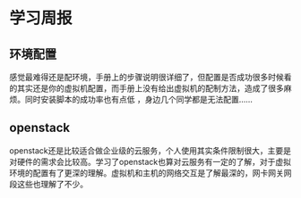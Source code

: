 # 学习周报

## 环境配置

感觉最难得还是配环境，手册上的步骤说明很详细了，但配置是否成功很多时候看的其实还是你的虚拟机配置，而手册上没有给出虚拟机的配制方法，造成了很多麻烦。同时安装脚本的成功率也有点低
，身边几个同学都是无法配置……

## openstack

openstack还是比较适合做企业级的云服务，个人使用其实条件限制很大，主要是对硬件的需求会比较高。学习了openstack也算对云服务有一定的了解，对于虚拟环境的配置有了更深的理解。虚拟机和主机的网络交互是了解最深的，网卡网关网段这些也理解了不少。

